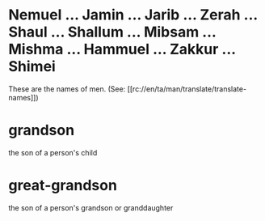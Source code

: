 # Nemuel ... Jamin ... Jarib ... Zerah ... Shaul ... Shallum ... Mibsam ... Mishma ... Hammuel ... Zakkur ... Shimei

These are the names of men. (See: [[rc://en/ta/man/translate/translate-names]])

# grandson

the son of a person's child

# great-grandson

the son of a person's grandson or granddaughter